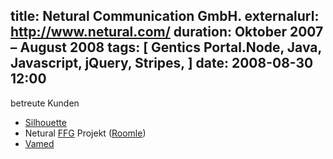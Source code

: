 title: Netural Communication GmbH.
externalurl: http://www.netural.com/
duration: Oktober 2007 – August 2008
tags: [ Gentics Portal.Node, Java, Javascript, jQuery, Stripes, ]
date: 2008-08-30 12:00
---
betreute Kunden

* [Silhouette](http://www.silhouette.com/)
* Netural [FFG](http://www.ffg.at/) Projekt ([Roomle](http://www.roomle.com))
* [Vamed](http://vamed.com)

